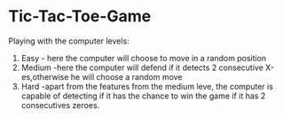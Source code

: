 # Tic-Tac-Toe-Game

Playing with the computer levels:
1. Easy - here the computer will choose to move in a random position
2. Medium -here the computer will defend if it detects 2 consecutive X-es,otherwise he will choose a random move
3. Hard -apart from the features from the medium leve, the computer is capable of detecting if it has the chance to win the game if it has 2 consecutives zeroes.
